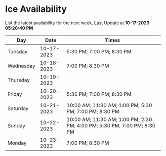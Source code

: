 # Ice Availability

List the latest availability for the next week, Last Update at **10-17-2023 05:26:40 PM**

| Day         | Date        | Times       |
| ----------- | ----------- | ----------- |
|Tuesday|10-17-2023|5:30 PM; 7:00 PM; 8:30 PM|
|Wednesday|10-18-2023|7:00 PM; 8:30 PM|
|Thursday|10-19-2023||
|Friday|10-20-2023|5:30 PM; 7:00 PM; 8:30 PM|
|Saturday|10-21-2023|10:00 AM; 11:30 AM; 1:00 PM; 5:30 PM; 7:00 PM; 8:30 PM|
|Sunday|10-22-2023|10:00 AM; 11:30 AM; 1:00 PM; 2:30 PM; 4:00 PM; 5:30 PM; 7:00 PM; 8:30 PM|
|Monday|10-23-2023|7:00 PM; 8:30 PM|
